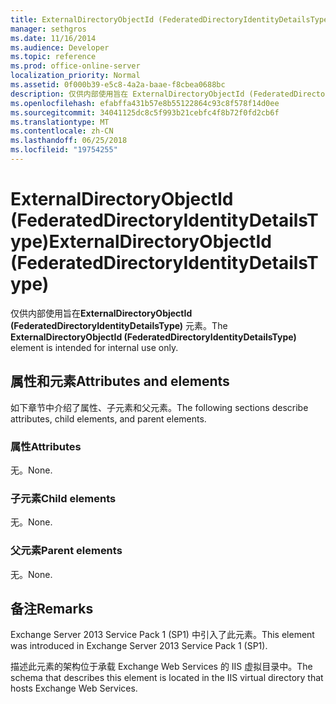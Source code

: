 ```yaml
---
title: ExternalDirectoryObjectId (FederatedDirectoryIdentityDetailsType)
manager: sethgros
ms.date: 11/16/2014
ms.audience: Developer
ms.topic: reference
ms.prod: office-online-server
localization_priority: Normal
ms.assetid: 0f000b39-e5c8-4a2a-baae-f8cbea0688bc
description: 仅供内部使用旨在 ExternalDirectoryObjectId (FederatedDirectoryIdentityDetailsType) 元素。
ms.openlocfilehash: efabffa431b57e8b55122864c93c8f578f14d0ee
ms.sourcegitcommit: 34041125dc8c5f993b21cebfc4f8b72f0fd2cb6f
ms.translationtype: MT
ms.contentlocale: zh-CN
ms.lasthandoff: 06/25/2018
ms.locfileid: "19754255"
---
```

# <a name="externaldirectoryobjectid-federateddirectoryidentitydetailstype"></a><span data-ttu-id="5dfb2-103">ExternalDirectoryObjectId (FederatedDirectoryIdentityDetailsType)</span><span class="sxs-lookup"><span data-stu-id="5dfb2-103">ExternalDirectoryObjectId (FederatedDirectoryIdentityDetailsType)</span></span>

<span data-ttu-id="5dfb2-104">仅供内部使用旨在**ExternalDirectoryObjectId (FederatedDirectoryIdentityDetailsType)** 元素。</span><span class="sxs-lookup"><span data-stu-id="5dfb2-104">The **ExternalDirectoryObjectId (FederatedDirectoryIdentityDetailsType)** element is intended for internal use only.</span></span> 

## <a name="attributes-and-elements"></a><span data-ttu-id="5dfb2-105">属性和元素</span><span class="sxs-lookup"><span data-stu-id="5dfb2-105">Attributes and elements</span></span>

<span data-ttu-id="5dfb2-106">如下章节中介绍了属性、子元素和父元素。</span><span class="sxs-lookup"><span data-stu-id="5dfb2-106">The following sections describe attributes, child elements, and parent elements.</span></span>
  
### <a name="attributes"></a><span data-ttu-id="5dfb2-107">属性</span><span class="sxs-lookup"><span data-stu-id="5dfb2-107">Attributes</span></span>

<span data-ttu-id="5dfb2-108">无。</span><span class="sxs-lookup"><span data-stu-id="5dfb2-108">None.</span></span>
  
### <a name="child-elements"></a><span data-ttu-id="5dfb2-109">子元素</span><span class="sxs-lookup"><span data-stu-id="5dfb2-109">Child elements</span></span>

<span data-ttu-id="5dfb2-110">无。</span><span class="sxs-lookup"><span data-stu-id="5dfb2-110">None.</span></span>
  
### <a name="parent-elements"></a><span data-ttu-id="5dfb2-111">父元素</span><span class="sxs-lookup"><span data-stu-id="5dfb2-111">Parent elements</span></span>

<span data-ttu-id="5dfb2-112">无。</span><span class="sxs-lookup"><span data-stu-id="5dfb2-112">None.</span></span>
  
## <a name="remarks"></a><span data-ttu-id="5dfb2-113">备注</span><span class="sxs-lookup"><span data-stu-id="5dfb2-113">Remarks</span></span>

<span data-ttu-id="5dfb2-114">Exchange Server 2013 Service Pack 1 (SP1) 中引入了此元素。</span><span class="sxs-lookup"><span data-stu-id="5dfb2-114">This element was introduced in Exchange Server 2013 Service Pack 1 (SP1).</span></span>
  
<span data-ttu-id="5dfb2-115">描述此元素的架构位于承载 Exchange Web Services 的 IIS 虚拟目录中。</span><span class="sxs-lookup"><span data-stu-id="5dfb2-115">The schema that describes this element is located in the IIS virtual directory that hosts Exchange Web Services.</span></span>
  

